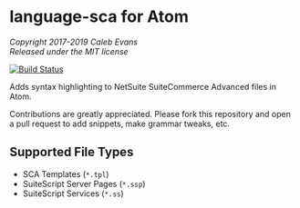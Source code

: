 # language-sca for Atom

*Copyright 2017-2019 Caleb Evans*  
*Released under the MIT license*

[![Build Status](https://travis-ci.org/caleb531/language-sca.svg?branch=master)](https://travis-ci.org/caleb531/language-sca)

Adds syntax highlighting to NetSuite SuiteCommerce Advanced files in Atom.

Contributions are greatly appreciated. Please fork this repository and open a
pull request to add snippets, make grammar tweaks, etc.

## Supported File Types

- SCA Templates (`*.tpl`)
- SuiteScript Server Pages (`*.ssp`)
- SuiteScript Services (`*.ss`)
